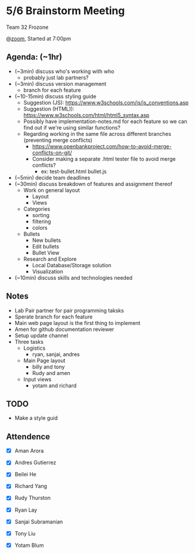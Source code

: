 # 5/6 Brainstorm Meeting

Team 32 Frozone

@[zoom](https://ucsd.zoom.us/j/97212211924), Started at 7:00pm


## Agenda: (~1hr)
- (~3min) discuss who's working with who
    - probably just lab partners?
- (~3min) discuss version management
    - branch for each feature
- (~10-15min) discuss styling guide
    - Suggestion (JS): https://www.w3schools.com/js/js_conventions.asp
    - Suggestion (HTML)): https://www.w3schools.com/html/html5_syntax.asp
    - Possibly have implementation-notes.md for each feature so we can find out if we're using similar functions?
    - Regarding working in the same file across different branches (preventing merge conflicts)
        - https://www.openbankproject.com/how-to-avoid-merge-conflicts-on-git/
        - Consider making a separate .html tester file to avoid merge conflicts?
            - ex: test-bullet.html bullet.js
- (~5min)  decide team deadlines
- (~30min) discuss breakdown of features and assignment thereof
    - Work on general layout
        - Layout
        - Views
    - Categories
        - sorting
        - filtering
        - colors
    - Bullets
        - New bullets
        - Edit bullets
        - Bullet View
    - Research and Explore
        - Local Database/Storage solution
        - Visualization
- (~10min) discuss skills and technologies needed


## Notes
 - Lab Pair partner for pair programming taksks
 - Sperate branch for each feature
 - Main web page layout is the first thing to implement 
 - Amen for github documentation reviewer 
 - Setup update channel 
 - Three tasks
    - Logistics 
        - ryan, sanjai, andres
    - Main Page layout
        - billy and tony
        - Rudy and amen
    - Input views
        - yotam and richard

## TODO
 - Make a style guid


## Attendence
 - [X] Aman Arora
 - [X] Andres Gutierrez
 - [X] Beilei He
 - [X] Richard Yang
 - [X] Rudy Thurston
 - [X] Ryan Lay
 - [X] Sanjai Subramanian
 - [X] Tony Liu
 - [X] Yotam Blum

